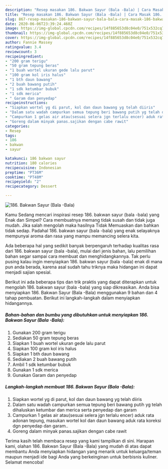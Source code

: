 ```yaml
---
description: "Resep masakan 186. Bakwan Sayur (Bala -Bala) | Cara Masak 186. Bakwan Sayur (Bala -Bala) Yang Menggugah Selera"
title: "Resep masakan 186. Bakwan Sayur (Bala -Bala) | Cara Masak 186. Bakwan Sayur (Bala -Bala) Yang Menggugah Selera"
slug: 867-resep-masakan-186-bakwan-sayur-bala-bala-cara-masak-186-bakwan-sayur-bala-bala-yang-menggugah-selera
date: 2020-06-06T23:39:24.460Z
image: https://img-global.cpcdn.com/recipes/14f885653d8c04e0/751x532cq70/186-bakwan-sayur-bala-bala-foto-resep-utama.jpg
thumbnail: https://img-global.cpcdn.com/recipes/14f885653d8c04e0/751x532cq70/186-bakwan-sayur-bala-bala-foto-resep-utama.jpg
cover: https://img-global.cpcdn.com/recipes/14f885653d8c04e0/751x532cq70/186-bakwan-sayur-bala-bala-foto-resep-utama.jpg
author: Fannie Massey
ratingvalue: 3.4
reviewcount: 3
recipeingredient:
- "200 gram terigu"
- "50 gram tepung beras"
- "1 buah wortel ukuran gede lalu parut"
- "100 gram kol iris halus"
- "1 bth daun bawang"
- "2 buah bawang putih"
- "1 sdk ketumbar bubuk"
- "1 sdk merica"
- " Garam dan penyedap"
recipeinstructions:
- "Siapkan wortel yg di parut, kol dan daun bawang yg telah diiris"
- "Dalam satu wadah campurkan semua tepung beri bawang putih yg telah dihaluskan ketumbar dan merica serta penyedap dan garam"
- "Campurkan 1 gelas air atau(sesuai selera jgn terlalu encer) aduk rata adonan tepung, masukan wortel kol dan daun bawang aduk rata koreksi dgn penyedap dan garam.."
- "Goreng dalam minyak panas.sajikan dengan cabe rawit"
categories:
- Resep
tags:
- 186
- bakwan
- sayur

katakunci: 186 bakwan sayur 
nutrition: 180 calories
recipecuisine: Indonesian
preptime: "PT36M"
cooktime: "PT48M"
recipeyield: "2"
recipecategory: Dessert

---
```



![186. Bakwan Sayur (Bala -Bala)](https://img-global.cpcdn.com/recipes/14f885653d8c04e0/751x532cq70/186-bakwan-sayur-bala-bala-foto-resep-utama.jpg)

Kamu Sedang mencari inspirasi resep 186. bakwan sayur (bala -bala) yang Enak dan Simpel? Cara membuatnya memang tidak susah dan tidak juga mudah. Jika salah mengolah maka hasilnya Tidak Memuaskan dan bahkan tidak sedap. Padahal 186. bakwan sayur (bala -bala) yang enak selayaknya mempunyai aroma dan rasa yang mampu memancing selera kita.



Ada beberapa hal yang sedikit banyak berpengaruh terhadap kualitas rasa dari 186. bakwan sayur (bala -bala), mulai dari jenis bahan, lalu pemilihan bahan segar sampai cara membuat dan menghidangkannya. Tak perlu pusing kalau ingin menyiapkan 186. bakwan sayur (bala -bala) enak di mana pun anda berada, karena asal sudah tahu triknya maka hidangan ini dapat menjadi sajian spesial.


Berikut ini ada beberapa tips dan trik praktis yang dapat diterapkan untuk mengolah 186. bakwan sayur (bala -bala) yang siap dikreasikan. Anda bisa menyiapkan 186. Bakwan Sayur (Bala -Bala) menggunakan 9 bahan dan 4 tahap pembuatan. Berikut ini langkah-langkah dalam menyiapkan hidangannya.

<!--inarticleads1-->

##### Bahan-bahan dan bumbu yang dibutuhkan untuk menyiapkan 186. Bakwan Sayur (Bala -Bala):

1. Gunakan 200 gram terigu
1. Sediakan 50 gram tepung beras
1. Siapkan 1 buah wortel ukuran gede lalu parut
1. Siapkan 100 gram kol iris halus
1. Siapkan 1 bth daun bawang
1. Sediakan 2 buah bawang putih
1. Ambil 1 sdk ketumbar bubuk
1. Gunakan 1 sdk merica
1. Gunakan  Garam dan penyedap




<!--inarticleads2-->

##### Langkah-langkah membuat 186. Bakwan Sayur (Bala -Bala):

1. Siapkan wortel yg di parut, kol dan daun bawang yg telah diiris
1. Dalam satu wadah campurkan semua tepung beri bawang putih yg telah dihaluskan ketumbar dan merica serta penyedap dan garam
1. Campurkan 1 gelas air atau(sesuai selera jgn terlalu encer) aduk rata adonan tepung, masukan wortel kol dan daun bawang aduk rata koreksi dgn penyedap dan garam..
1. Goreng dalam minyak panas.sajikan dengan cabe rawit




Terima kasih telah membaca resep yang kami tampilkan di sini. Harapan kami, olahan 186. Bakwan Sayur (Bala -Bala) yang mudah di atas dapat membantu Anda menyiapkan hidangan yang menarik untuk keluarga/teman maupun menjadi ide bagi Anda yang berkeinginan untuk berbisnis kuliner. Selamat mencoba!
